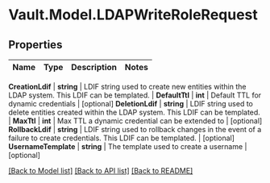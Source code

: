 # Vault.Model.LDAPWriteRoleRequest

## Properties

Name | Type | Description | Notes
------------ | ------------- | ------------- | -------------

**CreationLdif** | **string** | LDIF string used to create new entities within the LDAP system. This LDIF can be templated. | **DefaultTtl** | **int** | Default TTL for dynamic credentials | [optional] **DeletionLdif** | **string** | LDIF string used to delete entities created within the LDAP system. This LDIF can be templated. | **MaxTtl** | **int** | Max TTL a dynamic credential can be extended to | [optional] **RollbackLdif** | **string** | LDIF string used to rollback changes in the event of a failure to create credentials. This LDIF can be templated. | [optional] **UsernameTemplate** | **string** | The template used to create a username | [optional] 

[[Back to Model list]](../README.md#documentation-for-models) [[Back to API list]](../README.md#documentation-for-api-endpoints) [[Back to README]](../README.md)

